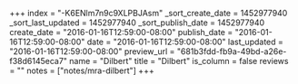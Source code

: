 +++
index = "-K6ENlm7n9c9XLPBJAsm"
_sort_create_date = 1452977940
_sort_last_updated = 1452977940
_sort_publish_date = 1452977940
create_date = "2016-01-16T12:59:00-08:00"
publish_date = "2016-01-16T12:59:00-08:00"
date = "2016-01-16T12:59:00-08:00"
last_updated = "2016-01-16T12:59:00-08:00"
preview_url = "681b3fdd-fb9a-49bd-a26e-f38d6145eca7"
name = "Dilbert"
title = "Dilbert"
is_column = false
reviews = ""
notes = ["notes/mra-dilbert"]
+++

